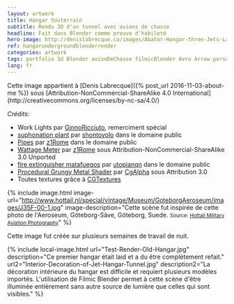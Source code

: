 ```yaml
---
layout: artwork
title: Hangar Souterrain
subtitle: Rendu 3D d'un tunnel avec avions de chasse
headline: Fait dans Blender comme preuve d'habileté
hero-image: http://denislabrecque.ca/images/Abator-Hangar-three-Jets-Last.jpg
ref: hangarundergroundblenderrender
categories: artwork
tags: portfolio 3d Blender avionDeChasse filmicBlender Avro Arrow personalProject
lang: fr
---
```

<div class="credits" markdown="1">Cette image appartient à [Denis Labrecque]({% post_url 2016-11-03-about-me %}) sous [Attribution-NonCommercial-ShareAlike 4.0 International](http://creativecommons.org/licenses/by-nc-sa/4.0/)

*Crédits:*

- Work Lights par [GinnoRicciuto](https://www.blendswap.com/user/GinoRicciuto), remerciment spécial
- [suphonation plant](https://www.blendswap.com/blends/view/70273) par [shontoyolo](https://www.blendswap.com/user/shontoloyo) dans le domaine public
- [Pipes](https://www.blendswap.com/blends/view/76760) par [z1Rome](https://www.blendswap.com/user/z1Rome) dans le domaine public
- [Wattage Meter](https://www.blendswap.com/blends/view/76654) par [z1Rome](https://www.blendswap.com/user/z1Rome) sous Attribution-NonCommercial-ShareAlike 3.0 Unported
- [fire extinguisher matafuegos](https://www.blendswap.com/blends/view/25332) par [utopianqn](https://www.blendswap.com/user/utopianqn) dans le domaine public
- [Procedural Grungy Metal Shader](https://www.blendswap.com/blends/view/80114) par [CgAlpha](https://www.blendswap.com/user/CgAlpha) sous Attribution 3.0
- Toutes textures grâce à [CGTextures](https://www.textures.com/)
</div>

{% include image.html image-url="http://www.hottail.nl/special/vintage/Museum/GoteborgAeroseum/images/J35F-00-1.jpg" image-description="Cette scène fut inspirée de cette photo de l'Aeroseum, G&ouml;teborg-S&auml;ve, G&ouml;teborg, Suede. <small>Source: <a href='http://www.hottail.nl/special/vintage/Museum/GoteborgAeroseum/Index.html'>Hottail Military Aviation Photography</a></small>" %}

Cette image fut créée sur plusieurs semaines de travail de nuit.

{% include local-image.html 
   url="Test-Render-Old-Hangar.jpg" description="Ce premier hangar était laid et a du être complètement refait."
   url2="Interior-Decoration-of-Jet-Hangar-Tunnel.jpg" description2="La décoration intérieure du hangar est difficile et requiert plusieurs modèles importés. L'utilisation de Filmic Blender permet à cette scène d'être illuminée entièrement sans autre source de lumière que celles qui sont visibles." %}
